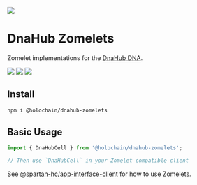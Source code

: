 [![](https://img.shields.io/npm/v/@holochain/dnahub-zomelets/latest?style=flat-square)](http://npmjs.com/package/@holochain/dnahub-zomelets)

# DnaHub Zomelets
Zomelet implementations for the [DnaHub DNA](https://github.com/holochain/devhub-dnas).

[![](https://img.shields.io/github/issues-raw/holochain/devhub-dnas?style=flat-square)](https://github.com/holochain/devhub-dnas/issues)
[![](https://img.shields.io/github/issues-closed-raw/holochain/devhub-dnas?style=flat-square)](https://github.com/holochain/devhub-dnas/issues?q=is%3Aissue+is%3Aclosed)
[![](https://img.shields.io/github/issues-pr-raw/holochain/devhub-dnas?style=flat-square)](https://github.com/holochain/devhub-dnas/pulls)


## Install

```bash
npm i @holochain/dnahub-zomelets
```

## Basic Usage

```js
import { DnaHubCell } from '@holochain/dnahub-zomelets';

// Then use `DnaHubCell` in your Zomelet compatible client
```

See [@spartan-hc/app-interface-client](https://www.npmjs.com/package/@spartan-hc/app-interface-client) for how to use Zomelets.
